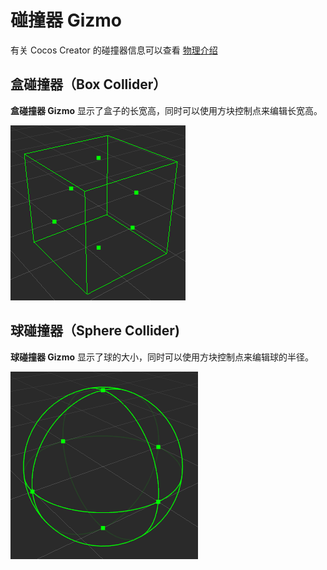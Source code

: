 # 碰撞器 Gizmo

有关 Cocos Creator 的碰撞器信息可以查看 [物理介绍](../../physics/physics.md)

## 盒碰撞器（Box Collider）

**盒碰撞器 Gizmo** 显示了盒子的长宽高，同时可以使用方块控制点来编辑长宽高。

![box collider gizmo](images/box-collider-gizmo.png)

## 球碰撞器（Sphere Collider)

**球碰撞器 Gizmo** 显示了球的大小，同时可以使用方块控制点来编辑球的半径。

![sphere collider gizmo](images/sphere-collider-gizmo.png)
